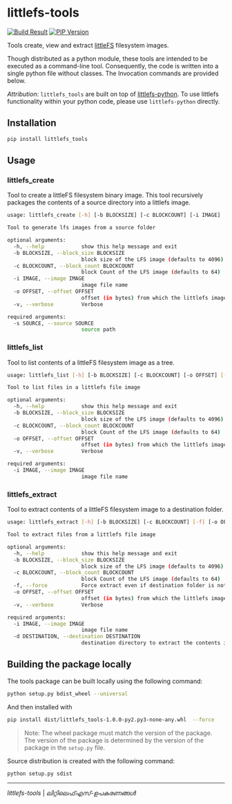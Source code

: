 # littlefs-tools

[![Build Result](https://github.com/vppillai/littlefs_tools/workflows/Build_Tests/badge.svg)](https://github.com/vppillai/littlefs_tools/actions)
[![PIP Version](https://badge.fury.io/py/littlefs-tools.svg)](https://badge.fury.io/py/littlefs-tools)

Tools create, view and extract [littleFS](https://github.com/littlefs-project/littlefs) filesystem images.

Though distributed as a python module, these tools are intended to be executed as a command-line tool. Consequently, the code is written into a single python file without classes. The Invocation commands are provided below.

*Attribution*: `littlefs_tools` are built on top of [littlefs-python](https://github.com/jrast/littlefs-python). To use littlefs functionality within your python code, please use `littlefs-python` directly.

## Installation

```bash
pip install littlefs_tools
```

## Usage

### littlefs_create

Tool to create a littleFS filesystem binary image. This tool recursively packages the contents of a source directory into a littlefs image.

```bash
usage: littlefs_create [-h] [-b BLOCKSIZE] [-c BLOCKCOUNT] [-i IMAGE] [-v] -s SOURCE

Tool to generate lfs images from a source folder

optional arguments:
  -h, --help            show this help message and exit
  -b BLOCKSIZE, --block_size BLOCKSIZE
                        block size of the LFS image (defaults to 4096)
  -c BLOCKCOUNT, --block_count BLOCKCOUNT
                        block Count of the LFS image (defaults to 64)
  -i IMAGE, --image IMAGE
                        image file name
  -o OFFSET, --offset OFFSET
                        offset (in bytes) from which the littlefs image starts(defaults to 0). Hex values are supported (e.g. 0x80000)
  -v, --verbose         Verbose

required arguments:
  -s SOURCE, --source SOURCE
                        source path
```

### littlefs_list

Tool to list contents of a littleFS filesystem image as a tree.

```bash
usage: littlefs_list [-h] [-b BLOCKSIZE] [-c BLOCKCOUNT] [-o OFFSET] [-v] -i IMAGE

Tool to list files in a littlefs file image

optional arguments:
  -h, --help            show this help message and exit
  -b BLOCKSIZE, --block_size BLOCKSIZE
                        block size of the LFS image (defaults to 4096)
  -c BLOCKCOUNT, --block_count BLOCKCOUNT
                        block Count of the LFS image (defaults to 64)
  -o OFFSET, --offset OFFSET
                        offset (in bytes) from which the littlefs image starts(defaults to 0). Hex values are supported (e.g. 0x80000)
  -v, --verbose         Verbose

required arguments:
  -i IMAGE, --image IMAGE
                        image file name
```

### littlefs_extract

Tool to extract contents of a littleFS filesystem image to a destination folder.

```bash
usage: littlefs_extract [-h] [-b BLOCKSIZE] [-c BLOCKCOUNT] [-f] [-o OFFSET] [-v] -i IMAGE -d DESTINATION

Tool to extract files from a littlefs file image

optional arguments:
  -h, --help            show this help message and exit
  -b BLOCKSIZE, --block_size BLOCKSIZE
                        block size of the LFS image (defaults to 4096)
  -c BLOCKCOUNT, --block_count BLOCKCOUNT
                        block Count of the LFS image (defaults to 64)
  -f, --force           Force extract even if destination folder is not empty
  -o OFFSET, --offset OFFSET
                        offset (in bytes) from which the littlefs image starts(defaults to 0). Hex values are supported (e.g. 0x80000)
  -v, --verbose         Verbose

required arguments:
  -i IMAGE, --image IMAGE
                        image file name
  -d DESTINATION, --destination DESTINATION
                        destination directory to extract the contents into
```

## Building the package locally

The tools package can be built locally using the following command:

```bash
python setup.py bdist_wheel --universal
```

And then installed with

```bash
pip install dist/littlefs_tools-1.0.0-py2.py3-none-any.whl  --force
```

> Note: The wheel package must match the version of the package. The version of the package is determined by the version of the package in the `setup.py` file.

Source distribution is created with the following command:

```bash
python setup.py sdist
```

-----------------
_littlefs-tools_  |  _ലിറ്റിലെഫ്എസ്-ഉപകരണങ്ങൾ_
